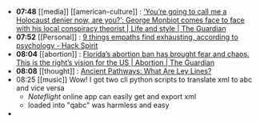 - **07:48** [[media]] [[american-culture]] :  [‘You’re going to call me a Holocaust denier now, are you?’: George Monbiot comes face to face with his local conspiracy theorist | Life and style | The Guardian](https://www.theguardian.com/lifeandstyle/2024/may/04/youre-going-to-call-me-a-holocaust-denier-now-are-you-george-monbiot-comes-face-to-face-with-his-local-conspiracy-theorist)
- **07:52** [[Personal]] :  [9 things empaths find exhausting, according to psychology - Hack Spirit](https://hackspirit.com/things-empaths-find-exhausting-according-to-psychology/)
- **08:04** [[abortion]] :  [Florida’s abortion ban has brought fear and chaos. This is the right’s vision for the US | Abortion | The Guardian](https://amp.theguardian.com/commentisfree/article/2024/may/03/floridas-abortion-ban-has-brought-fear-and-chaos-this-is-the-rights-vision-for-the-us)
- **08:08** [[thought]] :  [Ancient Pathways: What Are Ley Lines?](https://www.thecollector.com/ancient-pathways-what-are-ley-lines/)
- 08:25 [[music]] Wow! I got two cli python scripts to translate xml to abc and vice versa
	- *Noteflight* online app can easily get and export xml
	- loaded into "qabc" was harmless and easy
-